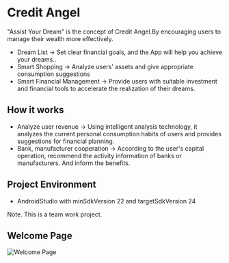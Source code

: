 # Credit Angel
"Assist Your Dream" is the concept of Credit Angel.By encouraging users to manage their wealth more effectively.

- Dream List
-> Set clear financial goals, and the App will help you achieve your dreams..
- Smart Shopping
-> Analyze users' assets and give appropriate consumption suggestions
- Smart Financial Management
-> Provide users with suitable investment and financial tools to accelerate the realization of their dreams.

## How it works ##
- Analyze user revenue
-> Using intelligent analysis technology, it analyzes the current personal consumption habits of users and provides suggestions for financial planning.
- Bank, manufacturer cooperation
-> According to the user's capital operation, recommend the activity information of banks or manufacturers. And inform the benefits.

## Project Environment ##
- AndroidStudio with minSdkVersion 22 and targetSdkVersion 24

Note. This is a team work project.

## Welcome Page ##
![Welcome Page](https://lh5.googleusercontent.com/9wyMIY5uz0R-np_AaQqOcr_kMOp3e8SRd5hgBIJzYw8AEc81THLa4Lqc6KMRbtM47wY=w2400 "Welcome Page")
